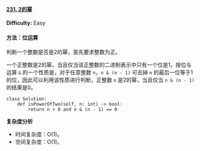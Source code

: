 #### [231. 2的幂](https://leetcode-cn.com/problems/power-of-two/)

**Difficulty:** Easy

#### 方法：位运算

判断一个整数是否是2的幂，首先要求整数为正。

一个正整数是2的幂，当且仅当该正整数的二进制表示中只有一个位是1。按位与运算 `&` 的一个性质是，对于任意整数 `n`，`n & (n - 1)` 可去掉 `n` 的最后一位等于1的位，因此可以利用该性质进行判断，正整数 `n` 是2的幂，当且仅当 `n & (n - 1)` 的结果是0。

```
class Solution:
    def isPowerOfTwo(self, n: int) -> bool:
        return n > 0 and n & (n - 1) == 0
```

**复杂度分析**

- 时间复杂度：O(1)。
- 空间复杂度：O(1)。